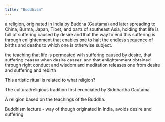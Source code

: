 ```yaml
---
title: "Buddhism"
---
```

a religion, originated in India by Buddha (Gautama) and later spreading to China, Burma, Japan, Tibet, and parts of southeast Asia, holding that life is full of suffering caused by desire and that the way to end this suffering is through enlightenment that enables one to halt the endless sequence of births and deaths to which one is otherwise subject.

the teaching that life is permeated with suffering caused by desire, that suffering ceases when desire ceases, and that enlightenment obtained through right conduct and wisdom and meditation releases one from desire and suffering and rebirth

This artistic ritual is related to what religion?

The cultural/religious tradition first enunciated by Siddhartha Gautama

A religion based on the teachings of the Buddha.

Buddhism lecture - way of though originated in India, avoids desire and suffering

